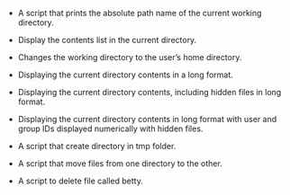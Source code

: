 -  A script that prints the absolute path name of the current working directory.

-  Display the contents list in the current directory.

-  Changes the working directory to the user’s home directory.

-  Displaying the  current directory contents in a long format.

-  Displaying the current directory contents, including hidden files in long format.

-  Displaying the current directory contents in long format  with user and group IDs displayed numerically with hidden files.

-  A script that create directory in tmp folder.

-  A script that move files from one directory to the other.

- A script to delete file called betty.
